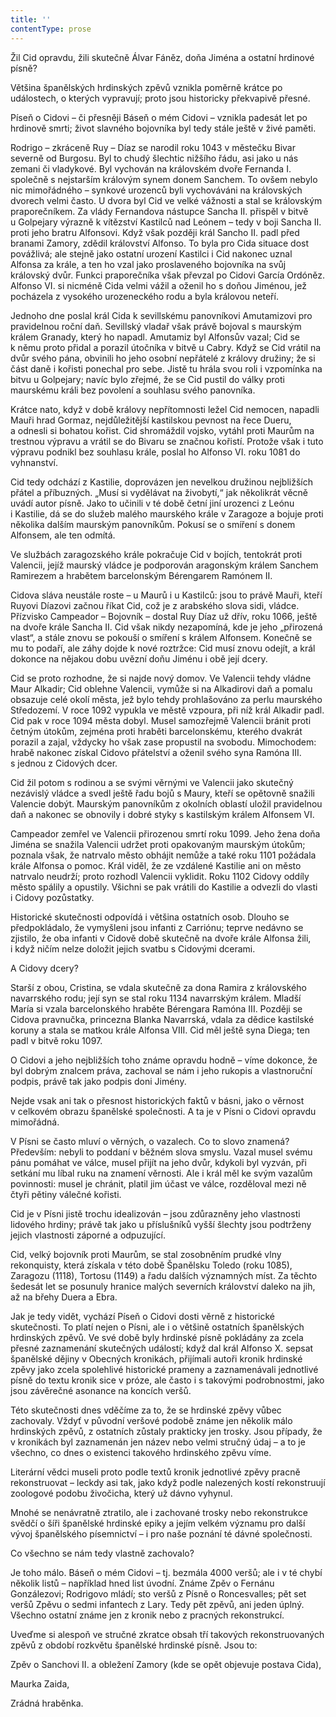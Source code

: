 ```yaml
---
title: ''
contentType: prose
---
```


<section>

Žil Cid opravdu, žili skutečně Álvar Fáněz, doňa Jiména a ostatní hrdinové písně?

Většina španělských hrdinských zpěvů vznikla poměrně krátce po událostech, o kterých vypravují; proto jsou historicky překvapivě přesné.

Píseň o Cidovi – či přesněji Báseň o mém Cidovi – vznikla padesát let po hrdinově smrti; život slavného bojovníka byl tedy stále ještě v živé paměti.

Rodrigo – zkráceně Ruy – Díaz se narodil roku 1043 v městečku Bivar severně od Burgosu. Byl to chudý šlechtic nižšího řádu, asi jako u nás zemani či vladykové. Byl vychován na královském dvoře Fernanda I. společně s nejstarším královým synem donem Sanchem. To ovšem nebylo nic mimořádného – synkové urozenců byli vychováváni na královských dvorech velmi často. U dvora byl Cid ve velké vážnosti a stal se královským praporečníkem. Za vlády Fernandova nástupce Sancha II. přispěl v bitvě u Golpejary výrazně k vítězství Kastilců nad Leónem – tedy v boji Sancha II. proti jeho bratru Alfonsovi. Když však později král Sancho II. padl před branami Zamory, zdědil království Alfonso. To byla pro Cida situace dost povážlivá; ale stejně jako ostatní urození Kastilci i Cid nakonec uznal Alfonsa za krále, a ten ho vzal jako proslaveného bojovníka na svůj královský dvůr. Funkci praporečníka však převzal po Cidovi García Ordóněz. Alfonso VI. si nicméně Cida velmi vážil a oženil ho s doňou Jiménou, jež pocházela z vysokého urozeneckého rodu a byla královou neteří.

Jednoho dne poslal král Cida k sevillskému panovníkovi Amutamizovi pro pravidelnou roční daň. Sevillský vladař však právě bojoval s maurským králem Granady, který ho napadl. Amutamiz byl Alfonsův vazal; Cid se k němu proto přidal a porazil útočníka v bitvě u Cabry. Když se Cid vrátil na dvůr svého pána, obvinili ho jeho osobní nepřátelé z královy družiny; že si část daně i kořisti ponechal pro sebe. Jistě tu hrála svou roli i vzpomínka na bitvu u Golpejary; navíc bylo zřejmé, že se Cid pustil do války proti maurskému králi bez povolení a souhlasu svého panovníka.

Krátce nato, když v době královy nepřítomnosti ležel Cid nemocen, napadli Mauři hrad Gormaz, nejdůležitější kastilskou pevnost na řece Dueru, a odnesli si bohatou kořist. Cid shromáždil vojsko, vytáhl proti Maurům na trestnou výpravu a vrátil se do Bivaru se značnou kořistí. Protože však i tuto výpravu podnikl bez souhlasu krále, poslal ho Alfonso VI. roku 1081 do vyhnanství.

Cid tedy odchází z Kastilie, doprovázen jen nevelkou družinou nejbližších přátel a příbuzných. „Musí si vydělávat na živobytí,“ jak několikrát věcně uvádí autor písně. Jako to učinili v té době četní jiní urozenci z Leónu i Kastilie, dá se do služeb malého maurského krále v Zaragoze a bojuje proti několika dalším maurským panovníkům. Pokusí se o smíření s donem Alfonsem, ale ten odmítá.

Ve službách zaragozského krále pokračuje Cid v bojích, tentokrát proti Valencii, jejíž maurský vládce je podporován aragonským králem Sanchem Ramirezem a hrabětem barcelonským Bérengarem Ramónem II.

Cidova sláva neustále roste – u Maurů i u Kastilců: jsou to právě Mauři, kteří Ruyovi Díazovi začnou říkat Cid, což je z arabského slova sidi, vládce. Přízvisko Campeador – Bojovník – dostal Ruy Díaz už dřív, roku 1066, ještě na dvoře krále Sancha II. Cid však nikdy nezapomíná, kde je jeho „přirozená vlast“, a stále znovu se pokouší o smíření s králem Alfonsem. Konečně se mu to podaří, ale záhy dojde k nové roztržce: Cid musí znovu odejít, a král dokonce na nějakou dobu uvězní doňu Jiménu i obě její dcery.

Cid se proto rozhodne, že si najde nový domov. Ve Valencii tehdy vládne Maur Alkadir; Cid oblehne Valencii, vymůže si na Alkadirovi daň a pomalu obsazuje celé okolí města, jež bylo tehdy prohlašováno za perlu maurského Středozemí. V roce 1092 vypukla ve městě vzpoura, při níž král Alkadir padl. Cid pak v roce 1094 města dobyl. Musel samozřejmě Valencii bránit proti četným útokům, zejména proti hraběti barcelonskému, kterého dvakrát porazil a zajal, vždycky ho však zase propustil na svobodu. Mimochodem: hrabě nakonec získal Cidovo přátelství a oženil svého syna Ramóna III. s jednou z Cidových dcer.

Cid žil potom s rodinou a se svými věrnými ve Valencii jako skutečný nezávislý vládce a svedl ještě řadu bojů s Maury, kteří se opětovně snažili Valencie dobýt. Maurským panovníkům z okolních oblastí uložil pravidelnou daň a nakonec se obnovily i dobré styky s kastilským králem Alfonsem VI.

Campeador zemřel ve Valencii přirozenou smrtí roku 1099. Jeho žena doňa Jiména se snažila Valencii udržet proti opakovaným maurským útokům; poznala však, že natrvalo město obhájit nemůže a také roku 1101 požádala krále Alfonsa o pomoc. Král viděl, že ze vzdálené Kastilie ani on město natrvalo neudrží; proto rozhodl Valencii vyklidit. Roku 1102 Cidovy oddíly město spálily a opustily. Všichni se pak vrátili do Kastilie a odvezli do vlasti i Cidovy pozůstatky.

Historické skutečnosti odpovídá i většina ostatních osob. Dlouho se předpokládalo, že vymyšleni jsou infanti z Carriónu; teprve nedávno se zjistilo, že oba infanti v Cidově době skutečně na dvoře krále Alfonsa žili, i když ničím nelze doložit jejich svatbu s Cidovými dcerami.

A Cidovy dcery?

Starší z obou, Cristina, se vdala skutečně za dona Ramira z královského navarrského rodu; její syn se stal roku 1134 navarrským králem. Mladší María si vzala barcelonského hraběte Bérengara Ramóna III. Později se Cidova pravnučka, princezna Blanka Navarrská, vdala za dědice kastilské koruny a stala se matkou krále Alfonsa VIII. Cid měl ještě syna Diega; ten padl v bitvě roku 1097.

O Cidovi a jeho nejbližších toho známe opravdu hodně – víme dokonce, že byl dobrým znalcem práva, zachoval se nám i jeho rukopis a vlastnoruční podpis, právě tak jako podpis doni Jimény.

Nejde vsak ani tak o přesnost historických faktů v básni, jako o věrnost v celkovém obrazu španělské společnosti. A ta je v Písni o Cidovi opravdu mimořádná.

V Písni se často mluví o věrných, o vazalech. Co to slovo znamená? Především: nebyli to poddaní v běžném slova smyslu. Vazal musel svému pánu pomáhat ve válce, musel přijít na jeho dvůr, kdykoli byl vyzván, při setkání mu líbal ruku na znamení věrnosti. Ale i král měl ke svým vazalům povinnosti: musel je chránit, platil jim účast ve válce, rozděloval mezi ně čtyři pětiny válečné kořisti.

Cid je v Písni jistě trochu idealizován – jsou zdůrazněny jeho vlastnosti lidového hrdiny; právě tak jako u příslušníků vyšší šlechty jsou podtrženy jejich vlastnosti záporné a odpuzující.

Cid, velký bojovník proti Maurům, se stal zosobněním prudké vlny rekonquisty, která získala v této době Španělsku Toledo (roku 1085), Zaragozu (1118), Tortosu (1149) a řadu dalších významných míst. Za těchto šedesát let se posunuly hranice malých severních království daleko na jih, až na břehy Duera a Ebra.

Jak je tedy vidět, vychází Píseň o Cidovi dosti věrně z historické skutečnosti. To platí nejen o Písni, ale i o většině ostatních španělských hrdinských zpěvů. Ve své době byly hrdinské písně pokládány za zcela přesné zaznamenání skutečných událostí; když dal král Alfonso X. sepsat španělské dějiny v Obecných kronikách, přijímali autoři kronik hrdinské zpěvy jako zcela spolehlivé historické prameny a zaznamenávali jednotlivé písně do textu kronik sice v próze, ale často i s takovými podrobnostmi, jako jsou závěrečné asonance na koncích veršů.

Této skutečnosti dnes vděčíme za to, že se hrdinské zpěvy vůbec zachovaly. Vždyť v původní veršové podobě známe jen několik málo hrdinských zpěvů, z ostatních zůstaly prakticky jen trosky. Jsou případy, že v kronikách byl zaznamenán jen název nebo velmi stručný údaj – a to je všechno, co dnes o existenci takového hrdinského zpěvu víme.

Literární vědci museli proto podle textů kronik jednotlivé zpěvy pracně rekonstruovat – leckdy asi tak, jako když podle nalezených kostí rekonstruují zoologové podobu živočicha, který už dávno vyhynul.

Mnohé se nenávratně ztratilo, ale i zachované trosky nebo rekonstrukce svědčí o šíři španělské hrdinské epiky a jejím velkém významu pro další vývoj španělského písemnictví – i pro naše poznání té dávné společnosti.

Co všechno se nám tedy vlastně zachovalo?

Je toho málo. Báseň o mém Cidovi – tj. bezmála 4000 veršů; ale i v té chybí několik listů – například hned list úvodní. Známe Zpěv o Fernánu Gonzálezovi; Rodrigovo mládí; sto veršů z Písně o Roncesvalles; pět set veršů Zpěvu o sedmi infantech z Lary. Tedy pět zpěvů, ani jeden úplný. Všechno ostatní známe jen z kronik nebo z pracných rekonstrukcí.

Uveďme si alespoň ve stručné zkratce obsah tří takových rekonstruovaných zpěvů z období rozkvětu španělské hrdinské písně. Jsou to:

Zpěv o Sanchovi II. a obležení Zamory (kde se opět objevuje postava Cida),

Maurka Zaida,

Zrádná hraběnka.

</section>
